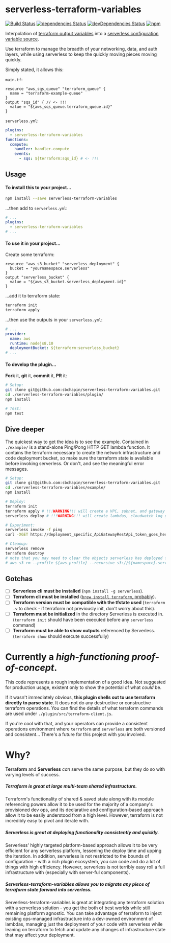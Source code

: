 # serverless-terraform-variables
[![Build Status](https://travis-ci.org/sbchapin/serverless-terraform-variables.svg?branch=master)](https://travis-ci.org/sbchapin/serverless-terraform-variables)
[![dependencies Status](https://david-dm.org/sbchapin/serverless-terraform-variables/status.svg)](https://david-dm.org/sbchapin/serverless-terraform-variables)
[![devDependencies Status](https://david-dm.org/sbchapin/serverless-terraform-variables/dev-status.svg)](https://david-dm.org/sbchapin/serverless-terraform-variables?type=dev)
[![npm](https://img.shields.io/npm/v/serverless-terraform-variables.svg)](https://www.npmjs.com/package/serverless-terraform-variables)


Interpolation of [terraform output variables](https://www.terraform.io/intro/getting-started/outputs.html) into a [serverless configuration variable source](https://serverless.com/framework/docs/providers/aws/guide/variables#current-variable-sources).

Use terraform to manage the breadth of your networking, data, and auth layers, while using serverless to keep the quickly moving pieces moving quickly.


Simply stated, it allows this:

`main.tf`:
```hcl
resource "aws_sqs_queue" "terraform_queue" {
  name = "terraform-example-queue"
}
output "sqs_id" { // <- !!!
  value = "${aws_sqs_queue.terraform_queue.id}"
}
```

`serverless.yml`:
```yml
plugins:
  - serverless-terraform-variables
functions:
  compute:
    handler: handler.compute
    events:
      - sqs: ${terraform:sqs_id} # <- !!!
```

## Usage

#### To **install** this to your project...
```sh
npm install --save serverless-terraform-variables
```
...then add to `serverless.yml`:
```yaml
# ...
plugins:
  - serverless-terraform-variables
# ...
```

#### To **use** it in your project...
Create some terraform:
```hcl
resource "aws_s3_bucket" "serverless_deployment" {
  bucket = "yournamespace.serverless"
}
output "serverless_bucket" {
  value = "${aws_s3_bucket.serverless_deployment.id}"
}
```
...add it to terraform state:
```sh
terraform init
terraform apply
```
...then use the outputs in your `serverless.yml`:
```yaml
# ...
provider:
  name: aws
  runtime: nodejs8.10
  deploymentBucket: ${terraform:serverless_bucket}
# ...
```

#### To **develop** the plugin...
**Fork** it, **git** it, **commit** it, **PR** it:
```sh
# Setup:
git clone git@github.com:sbchapin/serverless-terraform-variables.git
cd ./serverless-terraform-variables/plugin/
npm install

# Test:
npm test
```

## Dive deeper

The quickest way to get the idea is to see the example.  Contained in `./example/` is a stand-alone Ping/Pong HTTP GET lambda function.  It contains the terraform necessary to create the network infrastructure and code deployment bucket, so make sure the terraform state is available before invoking serverless.  Or don't, and see the meaningful error messages.

```sh
# Setup:
git clone git@github.com:sbchapin/serverless-terraform-variables.git
cd ./serverless-terraform-variables/example/
npm install

# Deploy:
terraform init
terraform apply # !!!WARNING!!! will create a VPC, subnet, and gateway using _your_ AWS Account.
serverless deploy # !!!WARNING!!! will create lambdas, cloudwatch log groups, and API gateway endpoints using _your_ AWS Account.

# Experiment:
serverless invoke -f ping
curl -XGET https://deployment_specific_ApiGatewayRestApi_token_goes_here.execute-api.us-west-2.amazonaws.com/dev/ping

# Cleanup:
serverless remove
terraform destroy
# note that you may need to clear the objects serverless has deployed for you:
# aws s3 rm --profile ${aws_profile} --recursive s3://${namespace}.serverless/serverless/serverless-terraform-variables-simple-http-endpoint/dev/
```

## Gotchas
- [ ] **Serverless cli must be installed** (`npm install -g serverless`).
- [ ] **Terraform cli must be installed** ([`brew install terraform`, probably](https://learn.hashicorp.com/terraform/getting-started/install.html)).
- [ ] **Terraform version must be compatible with the tfstate used** (`terraform -v` to check - if terraform not previously init, don't worry about this).
- [ ] **Terraform must be initialized** in the directory Serverless is executed in. (`terraform init` should have been executed before any `serverless` command)
- [ ] **Terraform must be able to show outputs** referenced by Serverless. (`terraform show` should execute successfully)

# Currently a *high-functioning proof-of-concept*.

This code represents a rough implementation of a good idea.  Not suggested for production usage, existent only to show the potential of what _could_ be.

If it wasn't immediately obvious, **this plugin shells out to use terraform directly to parse state**.  It does not do any destructive or constructive terraform operations.  You can find the details of what terraform commands are used under `./plugin/src/terraform-client.js`.

If you're cool with that, and your operators can provide a consistent operations environment where `terraform` and `serverless` are both versioned and consistent...  There's a future for this project with you involved.

# Why?

**Terraform** and **Serverless** *can* serve the same purpose, but they do so with varying levels of success.

##### **Terraform** _is great at large multi-team shared infrastructure._  

Terraform's functionality of shared & saved state along with its module referencing powers allow it to be used for the majority of a company's provisioned dev ops, and its declarative and configuration-based approach allow it to be easily understood from a high level.  However, terraform is not incredibly easy to pivot and iterate with.

##### **Serverless** _is great at deploying functionality consistently and quickly._

Serverless' highly targeted platform-based approach allows it to be very efficient for any serverless platform, lessening the deploy time and upping the iteration.  In addition, serverless is not restricted to the bounds of configuration - with a rich plugin ecosystem, you can code and do a lot of things with high efficiency.  However, serverless is not terribly easy roll a full infrastructure with (especially with server-ful components).

##### **Serverless-terraform-variables** _allows you to migrate any piece of terraform state forward into serverless._


Serverless-terraform-variables is great at integrating any terraform solution with a serverless solution - you get the both of best worlds while still remaining platform agnostic.  You can take advantage of terraform to inject existing ops-managed infrastructure into a dev-owned environment of lambdas, managing just the deployment of your code with serverless while leaning on terraform to fetch and update any changes of infrastructure state that may affect your deployment.

